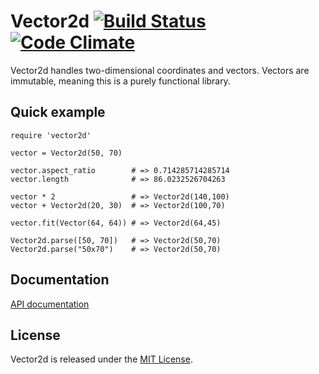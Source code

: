 # Vector2d [![Build Status](https://travis-ci.org/elektronaut/vector2d.png)](https://travis-ci.org/elektronaut/vector2d) [![Code Climate](https://codeclimate.com/github/elektronaut/vector2d.png)](https://codeclimate.com/github/elektronaut/vector2d)

Vector2d handles two-dimensional coordinates and vectors.
Vectors are immutable, meaning this is a purely functional library.

## Quick example

    require 'vector2d'

    vector = Vector2d(50, 70)

    vector.aspect_ratio        # => 0.714285714285714
    vector.length              # => 86.0232526704263

    vector * 2                 # => Vector2d(140,100)
    vector + Vector2d(20, 30)  # => Vector2d(100,70)

    vector.fit(Vector(64, 64)) # => Vector2d(64,45)

    Vector2d.parse([50, 70])   # => Vector2d(50,70)
    Vector2d.parse("50x70")    # => Vector2d(50,70)

## Documentation

[API documentation](http://rdoc.info/github/elektronaut/vector2d)

## License

Vector2d is released under the [MIT License](http://www.opensource.org/licenses/MIT).
